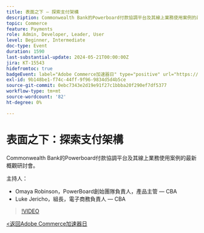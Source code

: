 ```yaml
---
title: 表面之下 — 探索支付架構
description: Commonwealth Bank的Powerboard付款協調平台及其線上業務使用案例的最新概觀研討會。
topic: Commerce
feature: Payments
role: Admin, Developer, Leader, User
level: Beginner, Intermediate
doc-type: Event
duration: 1590
last-substantial-update: 2024-05-21T00:00:00Z
jira: KT-15543
hidefromtoc: true
badgeEvent: label="Adobe Commerce加速器日" type="positive" url="https://experienceleague.adobe.com/zh-hant/docs/events/apac-commerce-recordings/2024/overview"
exl-id: 9b148be1-f74c-44ff-9f96-9834d5d4b5ce
source-git-commit: 0ebc7343e2d19e91f27c1bbba20f290ef7df5377
workflow-type: tm+mt
source-wordcount: '82'
ht-degree: 0%

---
```


# 表面之下：探索支付架構

Commonwealth Bank的Powerboard付款協調平台及其線上業務使用案例的最新概觀研討會。

主持人：

+ Omaya Robinson，PowerBoard創始團隊負責人，產品主管 — CBA
+ Luke Jericho，組長，電子商務負責人 — CBA

>[!VIDEO](https://video.tv.adobe.com/v/3455487/?learn=on&captions=chi_hant)

[&lt;返回Adobe Commerce加速器日](./overview.md)
